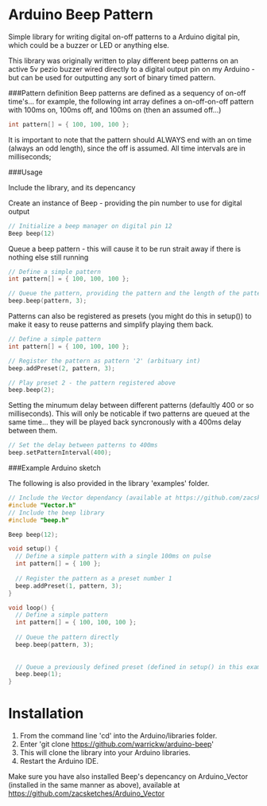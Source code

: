 Arduino Beep Pattern
==============

Simple library for writing digital on-off patterns to a Arduino digital pin, which could be a buzzer or LED or anything else.

This library was originally written to play different beep patterns on an active 5v pezio buzzer wired directly to a digital output
pin on my Arduino - but can be used for outputting any sort of binary timed pattern.

###Pattern definition
Beep patterns are defined as a sequency of on-off time's... for example, the following int array
defines a on-off-on-off pattern with 100ms on, 100ms off, and 100ms on (then an assumed off...)

```C++
int pattern[] = { 100, 100, 100 };
```
It is important to note that the pattern should ALWAYS end with an on time (always an odd length), since the off is assumed.
All time intervals are in milliseconds;



###Usage

Include the library, and its depencancy 

Create an instance of Beep - providing the pin number to use for digital output

```C++
// Initialize a beep manager on digital pin 12
Beep beep(12)
```

Queue a beep pattern - this will cause it to be run strait away if there is nothing else still running

```C++
// Define a simple pattern
int pattern[] = { 100, 100, 100 };

// Queue the pattern, providing the pattern and the length of the pattern
beep.beep(pattern, 3);
```

Patterns can also be registered as presets (you might do this in setup()) to make it easy to reuse
patterns and simplify playing them back.

```C++
// Define a simple pattern
int pattern[] = { 100, 100, 100 };

// Register the pattern as pattern '2' (arbituary int)
beep.addPreset(2, pattern, 3);

// Play preset 2 - the pattern registered above
beep.beep(2);
```

Setting the minumum delay between different patterns (defaultly 400 or so milliseconds). This will only be noticable 
if two patterns are queued at the same time... they will be played back syncronously with a 400ms delay between them.

```C++
// Set the delay between patterns to 400ms
beep.setPatternInterval(400);
```

###Example Arduino sketch

The following is also provided in the library 'examples' folder.

```C++
// Include the Vector dependancy (available at https://github.com/zacsketches/Arduino_Vector/blob/master/README.md)
#include "Vector.h"
// Include the beep library
#include "beep.h"

Beep beep(12);

void setup() {
  // Define a simple pattern with a single 100ms on pulse
  int pattern[] = { 100 };
  
  // Register the pattern as a preset number 1
  beep.addPreset(1, pattern, 3);
}

void loop() {
  // Define a simple pattern
  int pattern[] = { 100, 100, 100 };
  
  // Queue the pattern directly
  beep.beep(pattern, 3);
  
  
  // Queue a previously defined preset (defined in setup() in this example()
  beep.beep(1);
}
```

Installation
==============

1. From the command line 'cd' into the Arduino/libraries folder.
2. Enter 'git clone https://github.com/warrickw/arduino-beep'
3. This will clone the library into your Arduino libraries.
4. Restart the Arduino IDE.

Make sure you have also installed Beep's depencancy on Arduino_Vector (installed in the same manner as above), available at
https://github.com/zacsketches/Arduino_Vector